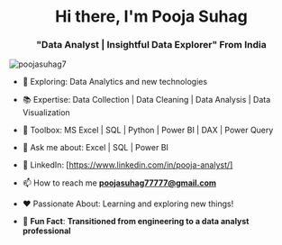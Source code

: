 <h1 align="center">Hi there, I'm Pooja Suhag</h1>
<h3 align="center">"Data Analyst | Insightful Data Explorer" From India</h3>

<p align="left"> <img src="https://komarev.com/ghpvc/?username=poojasuhag7&label=Profile%20views&color=0e75b6&style=flat" alt="poojasuhag7" /> </p>

- 🔭 Exploring: Data Analytics and new technologies

- 📚 Expertise: Data Collection | Data Cleaning | Data Analysis | Data Visualization

- 🧰 Toolbox: MS Excel | SQL | Python | Power BI | DAX | Power Query

- 💬 Ask me about: Excel | SQL | Power BI

- 🔗 LinkedIn: [https://www.linkedin.com/in/pooja-analyst/]

- 📫 How to reach me **poojasuhag77777@gmail.com**
  
- ❤️ Passionate About: Learning and exploring new things!
  
- 🌟 **Fun Fact**: **Transitioned from engineering to a data analyst professional**
